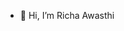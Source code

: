 - 👋 Hi, I’m Richa Awasthi


<!---
richi-rich/richi-rich is a ✨ special ✨ repository because its `README.md` (this file) appears on your GitHub profile.
You can click the Preview link to take a look at your changes.
--->
